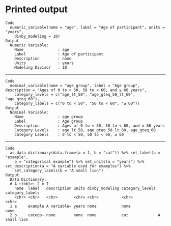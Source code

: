 # Printed output

    Code
      numeric_variable(name = "age", label = "Age of participant", units = "years",
        divby_modeling = 10)
    Output
      Numeric Variable:
        Name               : age 
        Label              : Age of participant 
        Description        : none 
        Units              : years 
        Modeling Divisor   : 10 

---

    Code
      nominal_variable(name = "age_group", label = "Age group", description = "Ages of 0 to < 50, 50 to < 60, and ≥ 60 years",
        category_levels = c("age_lt_50", "age_gteq_50_lt_60", "age_gteq_60"),
        category_labels = c("0 to < 50", "50 to < 60", "≥ 60"))
    Output
      Nominal Variable:
        Name               : age_group 
        Label              : Age group 
        Description        : Ages of 0 to < 50, 50 to < 60, and ≥ 60 years 
        Category Levels    : age_lt_50, age_gteq_50_lt_60, age_gteq_60 
        Category Labels    : 0 to < 50, 50 to < 60, ≥ 60 

---

    Code
      as_data_dictionary(data.frame(a = 1, b = "cat")) %>% set_label(a = "example",
        b = "categorical example") %>% set_units(a = "years") %>% set_description(a = "A variable used for examples") %>%
        set_category_labels(b = "A small lion")
    Output
      Data Dictionary:
      # A tibble: 2 x 7
        name  label   description units divby_modeling category_levels category_labels
        <chr> <chr>   <chr>       <chr> <chr>          <chr>           <chr>          
      1 a     example A variable~ years none           none            none           
      2 b     catego~ none        none  none           cat             A small lion   

